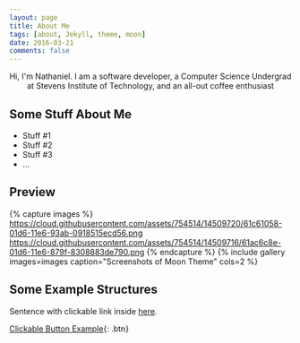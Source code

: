 ```yaml
---
layout: page
title: About Me
tags: [about, Jekyll, theme, moon]
date: 2016-03-21
comments: false
---
```

    
<center>Hi, I'm Nathaniel. I am a software developer, a Computer Science Undergrad at Stevens Institute of Technology, and an all-out coffee enthusiast</center>

## Some Stuff About Me
* Stuff #1
* Stuff #2
* Stuff #3
* ...

## Preview

{% capture images %}
    https://cloud.githubusercontent.com/assets/754514/14509720/61c61058-01d6-11e6-93ab-0918515ecd56.png
    https://cloud.githubusercontent.com/assets/754514/14509716/61ac6c8e-01d6-11e6-879f-8308883de790.png
{% endcapture %}
{% include gallery images=images caption="Screenshots of Moon Theme" cols=2 %}

## Some Example Structures

Sentence with clickable link inside [here](http://www.google.com).
      
[Clickable Button Example](https://www.google.com){: .btn}
